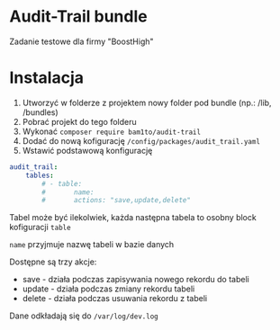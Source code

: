 Audit-Trail bundle
===
Zadanie testowe dla firmy "BoostHigh"

Instalacja
===

1. Utworzyć w folderze z projektem nowy folder pod bundle (np.: /lib, /bundles)
2. Pobrać projekt do tego folderu
3. Wykonać `composer require bam1to/audit-trail`
4. Dodać do nową kofigurację `/config/packages/audit_trail.yaml`
5. Wstawić podstawową konfigurację
```yaml 
audit_trail: 
    tables:
        # - table:
        #       name: 
        #       actions: "save,update,delete"
```
Tabel może być ilekolwiek, każda następna tabela to osobny block kofiguracji `table`

`name` przyjmuje nazwę tabeli w bazie danych

Dostępne są trzy akcje:
- save - działa podczas zapisywania nowego rekordu do tabeli
- update - działa podczas zmiany rekordu tabeli
- delete - działa podczas usuwania rekordu z tabeli

Dane odkładają się do `/var/log/dev.log`